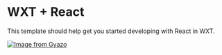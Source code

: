 # WXT + React

This template should help get you started developing with React in WXT.

[![Image from Gyazo](https://i.gyazo.com/f19500bbd25415f17b3de5b138c5268c.gif)](https://gyazo.com/f19500bbd25415f17b3de5b138c5268c)
